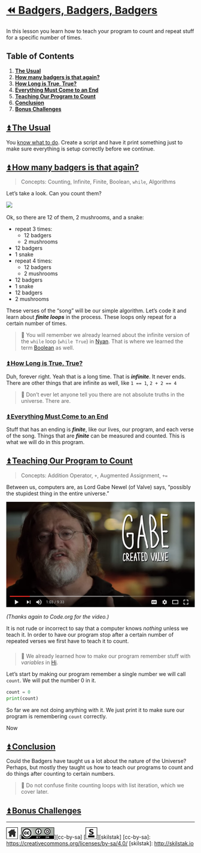 # [⏪ Badgers, Badgers, Badgers](/README.md)

In this lesson you learn how to teach your program to count and 
repeat stuff for a specific number of times.

## Table of Contents

1. [**The Usual**](#user-content--the-usual)
2. [**How many badgers is that again?**](#user-content--how-many-badgers-is-that-again)
 1. [**How Long is True, True?**](#user-content--how-long-is-true-true)
 2. [**Everything Must Come to an End**](#user-content--everything-must-come-to-an-end)
3. [**Teaching Our Program to Count**](#user-content--teaching-our-program-to-count)
4. [**Conclusion**](#user-content--conclusion)
5. [**Bonus Challenges**](#user-content--bonus-challenges)

## [⏫ The Usual](#)

You [know what to do](/hello/README.md). Create a script and have
it print something just to make sure everything is setup correctly
before we continue.

## [⏫ How many badgers is that again?](#)

> Concepts: Counting, Infinite, Finite, Boolean, `while`,
> Algorithms

Let’s take a look. Can you count them?

[![](/assets/badgers.gif)](https://youtu.be/EIyixC9NsLI)

Ok, so there are 12 of them, 2 mushrooms, and a snake:

* repeat 3 times:
  * 12 badgers
  * 2 mushrooms
* 12 badgers
* 1 snake
* repeat 4 times:
  * 12 badgers
  * 2 mushrooms
* 12 badgers
* 1 snake
* 12 badgers
* 2 mushrooms

These verses of the “song” will be our simple algorithm. Let’s code it
and learn about ***finite loops*** in the process. These loops only
repeat for a certain number of times.

> 💬 You will remember we already learned about the
> infinite version of the `while` loop (`while True`) in
> [Nyan](/nyan/README.md). That is where we learned the term
> [Boolean](/nyan/README.md#user-content--true-or-false)
> as well.

### [⏫ How Long is True, True?](#)

Duh, forever right. Yeah that is a long time. That is ***infinite***.
It never ends. There are other things that are infinite as well, like
`1 == 1`, `2 + 2 == 4`

> 💬 Don’t ever let anyone tell you there are not absolute truths in
> the universe. There are.

### [⏫ Everything Must Come to an End](#)

Stuff that has an ending is ***finite***, like our lives, our program,
and each verse of the song. Things that are ***finite*** can be
measured and counted. This is what we will do in this program.

## [⏫ Teaching Our Program to Count](#)

> Concepts: Addition Operator, `+`, Augmented Assignment, `+=`

Between us, computers are, as Lord Gabe Newel (of Valve) says,
“possibly the stupidest thing in the entire universe.”

[![](/assets/gabe-stupidest.png)](https://youtu.be/dU1xS07N-FA?t=9m30s)

*(Thanks again to Code.org for the video.)*

It is not rude or incorrect to say that a computer knows *nothing*
unless we teach it. In order to have our program stop after a certain
number of repeated verses we first have to teach it to count.

###

> 💬 We already learned how to make our program remember stuff with
> *variables* in [Hi](/hi/README.md).

Let’s start by making our program remember a single number we will
call `count`. We will put the number 0 in it.

```python
count = 0
print(count)
```

So far we are not doing anything with it. We just print it to make
sure our program is remembering `count` correctly.

Now 


## [⏫ Conclusion](#)

Could the Badgers have taught us a lot about the nature of the
Universe? Perhaps, but mostly they taught us how to teach our programs
to count and do things after counting to certain numbers.

> 🍎 Do not confuse finite counting loops with list iteration, which we
> cover later.

## [⏫ Bonus Challenges](#)

---
[![home](/assets/home-bw.png)](/README.md)
[![cc-by-sa](/assets/cc-by-sa.png)][cc-by-sa]
[![skilstak](/assets/skilstak-logo-bw.png)][skilstak]
[cc-by-sa]: https://creativecommons.org/licenses/by-sa/4.0/
[skilstak]: http://skilstak.io

